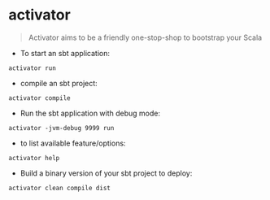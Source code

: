 # activator

> Activator aims to be a friendly one-stop-shop to bootstrap your Scala

- To start an sbt application:

`activator run`

- compile an sbt project:

`activator compile`

- Run the sbt application with debug mode:

`activator -jvm-debug 9999 run`

- to list available feature/options:

`activator help`

- Build a binary version of your sbt project to deploy:

`activator clean compile dist`
